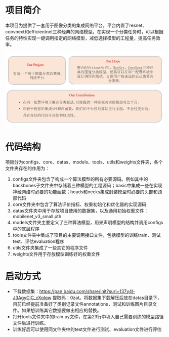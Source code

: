 # 项目简介
本项目为提供了一套用于图像分类的集成网络平台，平台内置了resnet、convnext和efficientnet三种经典的网络模型。在实现一个分类任务时，可以根据任务的特性实现一键调用指定的网络模型，减低选择模型的工程量，提高任务效率。

![](OurProject.jpg)

# 代码结构
项目分为configs、core、datas、models、tools、utils和weights文件夹，各个文件夹存在的作用为：

1. configs文件夹包含了构成一个算法模型的所有必要源码。例如其中的backbones子文件夹中存储着三种模型的工程源码；basic中集成一些在实现神经网络时必要的功能函数；heads和necks集成封装模型时必要的头部和颈部代码
2. core文件夹中包含了算法评价指标、权重初始化和优化器的实现源码
3. datas文件夹中用于存放项目使用的数据集，以及通用初始权重文件：mobilenet_v3_small.pth
4. models文件夹主要定义了三种算法模型，用来声明模型的结构并调用configs中的底层程序
5. tools文件夹中集成了项目的主要调用接口文件，包括模型的训练train、测试test、评估evaluation程序
6. utils文件夹集成了一些其它的程序文件
7. weights文件用于存放模型训练好的权重文件

# 启动方式
- 下载数据集：https://pan.baidu.com/share/init?surl=137y4l-J3AgyCiC_cXqIqw 提取码：0zat。将数据集下载解压后放在datas目录下，目前已经提前准备好了类别记录文件annotations，测试和训练图片目录文件。如果想训练其它数据要做出相应的替换。
- 打开tools文件夹中的train.py文件，在第23行中填入自己需要训练的模型路径文件后进行训练。
- 训练好后可以使用同文件夹中的test文件进行测试、evaluation文件进行评估